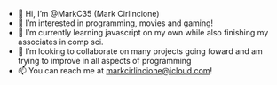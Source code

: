 - 👋 Hi, I’m @MarkC35 (Mark Cirlincione)
- 👀 I’m interested in programming, movies and gaming!
- 🌱 I’m currently learning javascript on my own while also finishing my associates in comp sci.
- 💞️ I’m looking to collaborate on many projects going foward and am trying to improve in all aspects of programming
- 📫 You can reach me at markcirlincione@icloud.com!

<!---
MarkC35/MarkC35 is a ✨ special ✨ repository because its `README.md` (this file) appears on your GitHub profile.
You can click the Preview link to take a look at your changes.
--->
